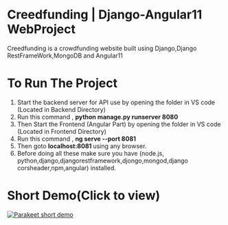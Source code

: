 # Creedfunding | Django-Angular11 WebProject
 Creedfunding is a crowdfunding website built using Django,Django RestFrameWork,MongoDB and Angular11
 
 # To Run The Project
 1. Start the backend server for API use by opening the folder in VS code (Located in Backend Directory)
 2. Run this command , <b> python manage.py runserver 8080 </b>
 3. Then Start the Frontend (Angular Part)  by opening the folder in VS code (Located in Frontend Directory)
 4. Run this command , <b> ng serve --port 8081 </b>
 5. Then goto <b> localhost:8081 </b> using any browser.
 6. Before doing all these make sure you have (node.js, python,django,djangorestframework,djongo,mongod,django corsheader,npm,angular) installed.


# Short Demo(Click to view)
[![Parakeet short demo](https://img.youtube.com/vi/R2XOjaSVCWo/0.jpg)](https://www.youtube.com/watch?v=R2XOjaSVCWo)

